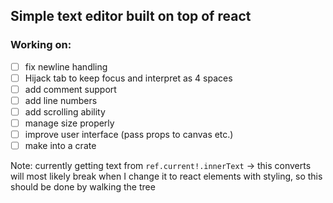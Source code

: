 ## Simple text editor built on top of react

### Working on:

- [ ] fix newline handling
- [ ] Hijack tab to keep focus and interpret as 4 spaces
- [ ] add comment support
- [ ] add line numbers
- [ ] add scrolling ability
- [ ] manage size properly
- [ ] improve user interface (pass props to canvas etc.)
- [ ] make into a crate

Note: currently getting text from `ref.current!.innerText` -> this converts will most likely break when I change it to react elements with styling, so this should be done by walking the tree

